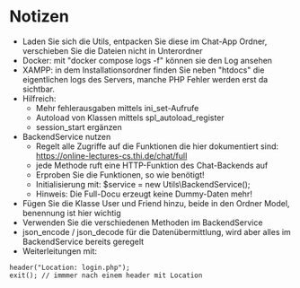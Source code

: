 # Notizen

- Laden Sie sich die Utils, entpacken Sie diese im Chat-App Ordner, verschieben Sie die Dateien nicht in Unterordner
- Docker: mit "docker compose logs -f" können sie den Log ansehen
- XAMPP: in dem Installationsordner finden Sie neben "htdocs" die eigentlichen logs des Servers, manche PHP Fehler werden erst da sichtbar.
- Hilfreich:
  - Mehr fehlerausgaben mittels ini_set-Aufrufe
  - Autoload von Klassen mittels spl_autoload_register
  - session_start ergänzen
- BackendService nutzen
  - Regelt alle Zugriffe auf die Funktionen die hier dokumentiert sind: https://online-lectures-cs.thi.de/chat/full
  - jede Methode ruft eine HTTP-Funktion des Chat-Backends auf
  - Erproben Sie die Funktionen, so wie benötigt!
  - Initialisierung mit: $service = new Utils\BackendService();
  - Hinweis: Die Full-Docu erzeugt keine Dummy-Daten mehr!
- Fügen Sie die Klasse User und Friend hinzu, beide in den Ordner Model, benennung ist hier wichtig
- Verwenden Sie die verschiedenen Methoden im BackendService
- json_encode / json_decode für die Datenübermittlung, wird aber alles im BackendService bereits geregelt
- Weiterleitungen mit:

```
header("Location: login.php");
exit(); // immmer nach einem header mit Location
```